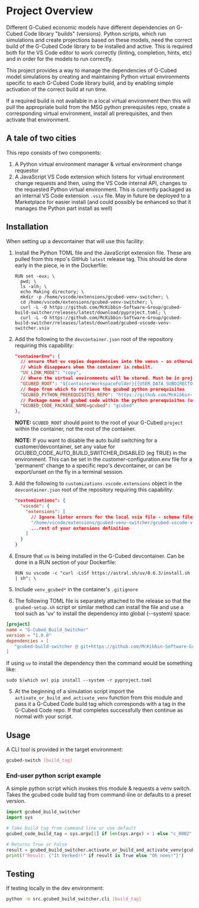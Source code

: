 # Project Overview

Different G-Cubed economic models have different dependencies on G-Cubed Code library "builds" (versions).  Python scripts, which run simulations and create projections based on these models, need the correct build of the G-Cubed Code library to be installed and active. This is required both for the VS Code editor to work correctly (linting, completion, hints, etc) and in order for the models to run correctly.

This project provides a way to manage the dependencies of G-Cubed model simulations by creating and maintaining Python virtual environments specific to each G-Cubed Code library build, and by enabling simple activation of the correct build at run time.

If a required build is not available in a local virtual environment then this will pull the appropriate build from the MSG python prerequisites repo, create a corresponding virtual environment, install all prerequisites, and then activate that environment.

## A tale of two cities

This repo consists of two components:
1. A Python virtual environment manager & virtual environment change requestor
1. A JavaScript VS Code extension which listens for virtual environment change requests and then, using the VS Code internal API, changes to the requested Python virtual environment. This is currently packaged as an internal VS Code extension `.vsix` file. May in future be deployed to a Marketplace for easier install (and could possibly be enhanced so that it manages the Python part install as well)


## Installation
When setting up a devcontainer that will use this facility:
  1. Install the Python TOML file and the JavaScript extension file. These are pulled from this repo's GitHub `latest` release tag. This should be done early in the piece, ie in the Dockerfile:

      ```docker
      RUN set -eux; \
        pwd; \
        ls -alh; \
        echo Making directory; \
        mkdir -p /home/vscode/extensions/gcubed-venv-switcher; \
        cd /home/vscode/extensions/gcubed-venv-switcher; \
        curl -L -O https://github.com/McKibbin-Software-Group/gcubed-build-switcher/releases/latest/download/pyproject.toml; \
        curl -L -O https://github.com/McKibbin-Software-Group/gcubed-build-switcher/releases/latest/download/gcubed-vscode-venv-switcher.vsix
      ```

  2. Add the following to the `devcontainer.json` root of the repository requiring this capability:

      ```json
      "containerEnv": {
        // ensure that uv copies dependencies into the venvs - as otherwise venvs are linked from cache
        // which disappears when the container is rebuilt.
        "UV_LINK_MODE": "copy",
        // Where the virtual environments will be stored. Must be in project root so that vscode can see them
        "GCUBED_ROOT": "${containerWorkspaceFolder}{{USER_DATA_SUBDIRECTORY}}",
        // Repo from which to retrieve the gcubed python prerequisites
        "GCUBED_PYTHON_PREREQUISITES_REPO": "https://github.com/McKibbin-Software-Group/python-gcubed-prerequisites",
        // Package name of gcubed code within the python prerequisites (used to ensure that gcubed code is installed)
        "GCUBED_CODE_PACKAGE_NAME=gcubed": "gcubed"
      },
      ```
      **NOTE:** `GCUBED_ROOT` should point to the root of your G-Cubed `project` within the container, not the root of the container.

      **NOTE:**  If you want to disable the auto build switching for a customer/devcontainer, set any value for GCUBED_CODE_AUTO_BUILD_SWITCHER_DISABLED (eg TRUE) in the environment. This can be set in the customer-configuration.env file for a 'permanent' change to a specific repo's devcontainer, or can be export/unset on the fly in a terminal session.

  3. Add the following to `customizations.vscode.extensions` object in the `devcontainer.json` root of the repository requiring this capability:

      ```json
      "customizations": {
        "vscode": {
          "extensions": [
            // Ignore linter errors for the local vsix file - schema file simply does not include this pattern
            "/home/vscode/extensions/gcubed-venv-switcher/gcubed-vscode-venv-switcher.vsix",
            ...rest of your extensions definition
          ]
        }
      }
      ```

  4. Ensure that `uv` is being installed in the G-Cubed devcontainer.  Can be done in a RUN section of your Dockerfile:
        ```docker
        RUN su vscode -c "curl -LsSf https://astral.sh/uv/0.6.3/install.sh | sh"; \
        ```

  5. Include `venv_gcubed*` in the container's `.gitignore`

  6. The following TOML file is separately attached to the release so that the `gcubed-setup.sh` script or similar method can install the file and use a tool such as 'uv' to install the dependency into global (--system) space:

 ```toml
[project]
name = "G-Cubed_Build_Switcher"
version = "1.0.0"
dependencies = [
    "gcubed-build-switcher @ git+https://github.com/McKibbin-Software-Group/gcubed-build-switcher@main"
]
```

If using `uv` to install the dependency then the command would be something like:

```
sudo $(which uv) pip install --system -r pyproject.toml
```

  5. At the beginning of a simulation script import the `activate_or_build_and_activate_venv` function from this module and pass it a G-Cubed Code build tag which corresponds with a tag in the G-Cubed Code repo.  If that completes successfully then continue as normal with your script.


## Usage
A CLI tool is provided in the target environment:
```bash
gcubed-switch [build_tag]
```
### End-user python script example
A simple python script which invokes this module & requests a venv switch. Takes the gcubed code build tag from command-line or defaults to a preset version.

```Python
import gcubed_build_switcher
import sys

# Take build tag from command line or use default
gcubed_code_build_tag = sys.argv[1] if len(sys.argv) > 1 else "c_0002"

# Returns True or False
result = gcubed_build_switcher.activate_or_build_and_activate_venv(gcubed_code_build_tag)
print(f"Result: {"It Verked!!" if result is True else "Oh noes!"}")

```



## Testing
If testing locally in the dev environment:
```bash
python -m src.gcubed_build_switcher.cli [build_tag]
```

